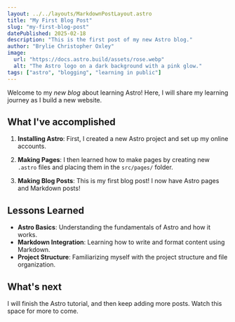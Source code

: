 ```yaml
---
layout: ../../layouts/MarkdownPostLayout.astro
title: "My First Blog Post"
slug: "my-first-blog-post"
datePublished: 2025-02-18
description: "This is the first post of my new Astro blog."
author: "Brylie Christopher Oxley"
image:
  url: "https://docs.astro.build/assets/rose.webp"
  alt: "The Astro logo on a dark background with a pink glow."
tags: ["astro", "blogging", "learning in public"]
---
```


Welcome to my _new blog_ about learning Astro! Here, I will share my learning journey as I build a new website.

## What I've accomplished

1. **Installing Astro**: First, I created a new Astro project and set up my online accounts.

2. **Making Pages**: I then learned how to make pages by creating new `.astro` files and placing them in the `src/pages/` folder.

3. **Making Blog Posts**: This is my first blog post! I now have Astro pages and Markdown posts!

## Lessons Learned

- **Astro Basics**: Understanding the fundamentals of Astro and how it works.
- **Markdown Integration**: Learning how to write and format content using Markdown.
- **Project Structure**: Familiarizing myself with the project structure and file organization.

## What's next

I will finish the Astro tutorial, and then keep adding more posts. Watch this space for more to come.
